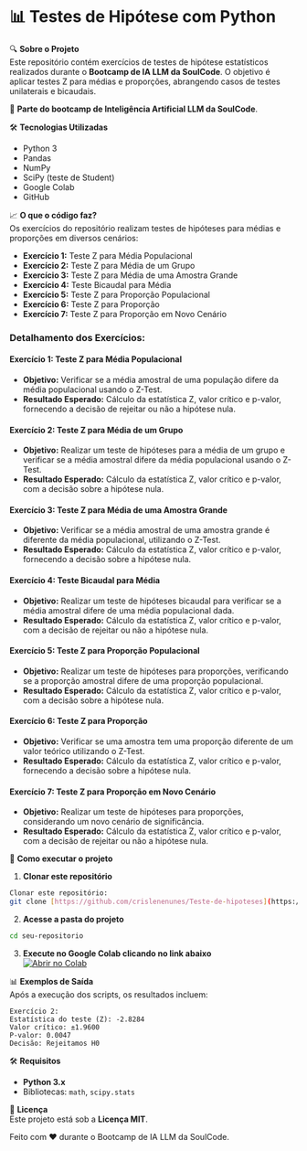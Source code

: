 # 📊 Testes de Hipótese com Python

🔍 **Sobre o Projeto**  
Este repositório contém exercícios de testes de hipótese estatísticos realizados durante o **Bootcamp de IA LLM da SoulCode**. O objetivo é aplicar testes Z para médias e proporções, abrangendo casos de testes unilaterais e bicaudais.

📌 **Parte do bootcamp de Inteligência Artificial LLM da SoulCode**.

🛠 **Tecnologias Utilizadas**  
- Python 3  
- Pandas  
- NumPy  
- SciPy (teste de Student)  
- Google Colab  
- GitHub  

📈 **O que o código faz?**  
Os exercícios do repositório realizam testes de hipóteses para médias e proporções em diversos cenários:

- **Exercício 1:** Teste Z para Média Populacional
- **Exercício 2:** Teste Z para Média de um Grupo
- **Exercício 3:** Teste Z para Média de uma Amostra Grande
- **Exercício 4:** Teste Bicaudal para Média
- **Exercício 5:** Teste Z para Proporção Populacional
- **Exercício 6:** Teste Z para Proporção
- **Exercício 7:** Teste Z para Proporção em Novo Cenário

### Detalhamento dos Exercícios:

#### **Exercício 1:** Teste Z para Média Populacional
- **Objetivo:** Verificar se a média amostral de uma população difere da média populacional usando o Z-Test.
- **Resultado Esperado:** Cálculo da estatística Z, valor crítico e p-valor, fornecendo a decisão de rejeitar ou não a hipótese nula.

#### **Exercício 2:** Teste Z para Média de um Grupo
- **Objetivo:** Realizar um teste de hipóteses para a média de um grupo e verificar se a média amostral difere da média populacional usando o Z-Test.
- **Resultado Esperado:** Cálculo da estatística Z, valor crítico e p-valor, com a decisão sobre a hipótese nula.

#### **Exercício 3:** Teste Z para Média de uma Amostra Grande
- **Objetivo:** Verificar se a média amostral de uma amostra grande é diferente da média populacional, utilizando o Z-Test.
- **Resultado Esperado:** Cálculo da estatística Z, valor crítico e p-valor, fornecendo a decisão sobre a hipótese nula.

#### **Exercício 4:** Teste Bicaudal para Média
- **Objetivo:** Realizar um teste de hipóteses bicaudal para verificar se a média amostral difere de uma média populacional dada.
- **Resultado Esperado:** Cálculo da estatística Z, valor crítico e p-valor, com a decisão de rejeitar ou não a hipótese nula.

#### **Exercício 5:** Teste Z para Proporção Populacional
- **Objetivo:** Realizar um teste de hipóteses para proporções, verificando se a proporção amostral difere de uma proporção populacional.
- **Resultado Esperado:** Cálculo da estatística Z, valor crítico e p-valor, com a decisão sobre a hipótese nula.

#### **Exercício 6:** Teste Z para Proporção
- **Objetivo:** Verificar se uma amostra tem uma proporção diferente de um valor teórico utilizando o Z-Test.
- **Resultado Esperado:** Cálculo da estatística Z, valor crítico e p-valor, fornecendo a decisão sobre a hipótese nula.

#### **Exercício 7:** Teste Z para Proporção em Novo Cenário
- **Objetivo:** Realizar um teste de hipóteses para proporções, considerando um novo cenário de significância.
- **Resultado Esperado:** Cálculo da estatística Z, valor crítico e p-valor, com a decisão de rejeitar ou não a hipótese nula.

🚀 **Como executar o projeto**  
1. **Clonar este repositório**  
```bash
Clonar este repositório:  
git clone [https://github.com/crislenenunes/Teste-de-hipoteses](https://github.com/crislenenunes/Teste-de-hipoteses)
```
2. **Acesse a pasta do projeto**  
```bash
cd seu-repositorio
```
3. **Execute no Google Colab clicando no link abaixo**  
[![Abrir no Colab](https://colab.research.google.com/assets/colab-badge.svg)](https://colab.research.google.com/drive/1qSE1yrzI0YR1tmw0pKKcW9_s95vbivXp#scrollTo=Z6jDiyLw3lii)


📊 **Exemplos de Saída**  
Após a execução dos scripts, os resultados incluem:  
```
Exercício 2:
Estatística do teste (Z): -2.8284
Valor crítico: ±1.9600
P-valor: 0.0047
Decisão: Rejeitamos H0
```

🛠 **Requisitos**  
- **Python 3.x**  
- Bibliotecas: `math`, `scipy.stats`

📜 **Licença**  
Este projeto está sob a **Licença MIT**.

Feito com ❤️ durante o Bootcamp de IA LLM da SoulCode.
